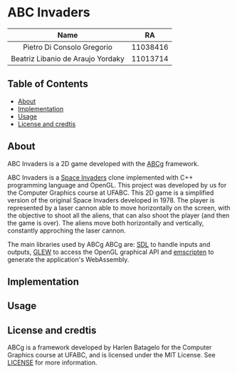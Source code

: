 # ABC Invaders


|            Name                   |    RA    |
|:---------------------------------:|:--------:|
| Pietro Di Consolo Gregorio        | 11038416 |
| Beatriz Libanio de Araujo Yordaky | 11013714 |

## Table of Contents

* [About](#about)
* [Implementation](#implementation)
* [Usage](#usage)
* [License and credtis](#license-and-credtis)

## About

ABC Invaders is a 2D game developed with the [ABCg](https://github.com/hbatagelo/abcg) framework.

ABC Invaders is a [Space Invaders](https://en.wikipedia.org/wiki/Space_Invaders) clone implemented with C++ programming language and OpenGL. This project was developed by us for the Computer Graphics course at UFABC. This 2D game is a simplified version of the original Space Invaders developed in 1978. The player is represented by a laser cannon able to move horizontally on the screen, with the objective to shoot all the aliens, that can also shoot the player (and then the game is over). The aliens move both horizontally and vertically, constantly approching the laser cannon.

The main libraries used by ABCg ABCg are: [SDL](https://www.libsdl.org/) to handle inputs and outputs, [GLEW](http://glew.sourceforge.net/) to access the OpenGL graphical API and [emscripten](https://emscripten.org/) to generate the application's WebAssembly.

## Implementation

## Usage

## License and credtis

ABCg is a framework developed by Harlen Batagelo for the Computer Graphics course at UFABC, and is licensed under the MIT License. See [LICENSE](https://github.com/hbatagelo/abcg/blob/main/LICENSE) for more information.
